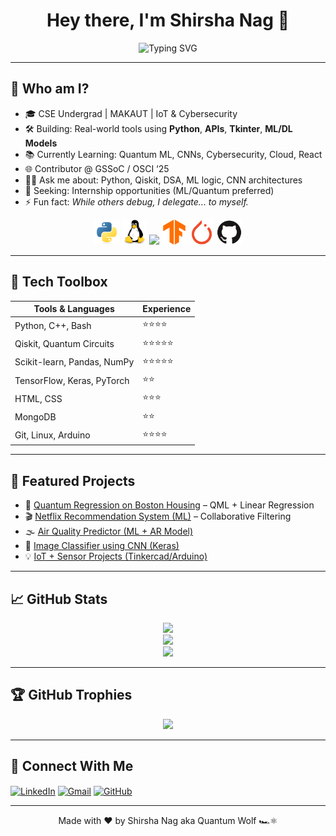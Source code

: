 
<h1 align="center">Hey there, I'm Shirsha Nag 👋</h1>

<p align="center">
  <img src="https://readme-typing-svg.herokuapp.com?font=Fira+Code&weight=500&size=22&pause=1000&color=00F7FF&center=true&vCenter=true&width=435&lines=Quantum+Dev+%7C+ML+%26+DL+Explorer+%7C+Cybersec+Learner;ACM+Member+%7C+GSSOC+%2725+Contributor;Engineer+in+the+making+%7C+Problem+Solver" alt="Typing SVG" />
</p>

---

## 🧠 Who am I?

- 🎓 CSE Undergrad | MAKAUT | IoT & Cybersecurity  
- 🛠️ Building: Real-world tools using **Python**, **APIs**, **Tkinter**, **ML/DL Models**  
- 📚 Currently Learning: Quantum ML, CNNs, Cybersecurity, Cloud, React  
- 🌐 Contributor @ GSSoC / OSCI ‘25  
- 🧑‍💻 Ask me about: Python, Qiskit, DSA, ML logic, CNN architectures  
- 💼 Seeking: Internship opportunities (ML/Quantum preferred)  
- ⚡ Fun fact: *While others debug, I delegate... to myself.*  

<p align="center">
  <img src="https://raw.githubusercontent.com/devicons/devicon/master/icons/python/python-original.svg" width="40"/>
  <img src="https://raw.githubusercontent.com/devicons/devicon/master/icons/linux/linux-original.svg" width="40"/>
  <img src="https://raw.githubusercontent.com/devicons/devicon/master/icons/qiskit/qiskit-original.svg" width="40"/>
  <img src="https://raw.githubusercontent.com/devicons/devicon/master/icons/tensorflow/tensorflow-original.svg" width="40"/>
  <img src="https://raw.githubusercontent.com/devicons/devicon/master/icons/pytorch/pytorch-original.svg" width="40"/>
  <img src="https://raw.githubusercontent.com/devicons/devicon/master/icons/github/github-original.svg" width="40"/>
</p>

---

## 🧰 Tech Toolbox

| Tools & Languages | Experience |
|-------------------|------------|
| Python, C++, Bash | ⭐⭐⭐⭐ |
| Qiskit, Quantum Circuits | ⭐⭐⭐⭐⭐ |
| Scikit-learn, Pandas, NumPy | ⭐⭐⭐⭐⭐ |
| TensorFlow, Keras, PyTorch | ⭐⭐|
| HTML, CSS | ⭐⭐⭐ |
| MongoDB | ⭐⭐ |
| Git, Linux, Arduino | ⭐⭐⭐⭐ |

---

## 🚀 Featured Projects

- 🔬 [Quantum Regression on Boston Housing](https://github.com/shirshanag/quantum-regression) – QML + Linear Regression  
- 🎬 [Netflix Recommendation System (ML)](https://github.com/shirshanag/netflix-recommender) – Collaborative Filtering  
- 🌫️ [Air Quality Predictor (ML + AR Model)](https://github.com/shirshanag/air-quality-predictor)  
- 🧠 [Image Classifier using CNN (Keras)](https://github.com/shirshanag/image-classifier-cnn)  
- 💡 [IoT + Sensor Projects (Tinkercad/Arduino)](https://github.com/shirshanag/iot-sensors)

---

## 📈 GitHub Stats

<p align="center">
  <img src="https://github-readme-stats.vercel.app/api?username=shirshanag&show_icons=true&theme=tokyonight" />
  <br/>
  <img src="https://github-readme-streak-stats.herokuapp.com/?user=shirshanag&theme=tokyonight" />
  <br/>
  <img src="https://github-readme-stats.vercel.app/api/top-langs/?username=shirshanag&layout=compact&theme=tokyonight" />
</p>

---

## 🏆 GitHub Trophies

<p align="center">
  <img src="https://github-profile-trophy.vercel.app/?username=shirshanag&theme=gruvbox&no-bg=true&no-frame=true" />
</p>

---


## 🔗 Connect With Me

<p align="left">
  <a href="https://www.linkedin.com/in/shirsha-nag-b4aa87219/" target="blank"><img align="center" src="https://img.shields.io/badge/-LinkedIn-blue?style=flat-square&logo=linkedin" alt="LinkedIn" /></a>
  <a href="mailto:15shirsha@gmail.com"><img align="center" src="https://img.shields.io/badge/-Gmail-red?style=flat-square&logo=gmail&logoColor=white" alt="Gmail" /></a>
  <a href="https://github.com/shirshanag" target="blank"><img align="center" src="https://img.shields.io/badge/-GitHub-000?style=flat-square&logo=github" alt="GitHub" /></a>
</p>

---

<p align="center">Made with ❤️ by Shirsha Nag aka Quantum Wolf 🏎️⚛️</p>
